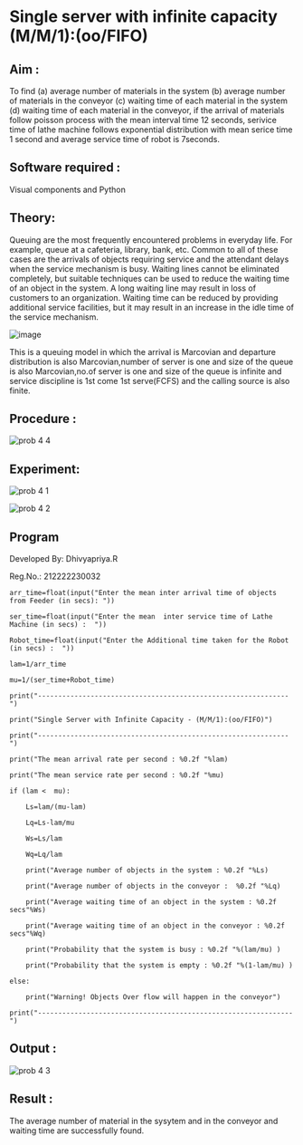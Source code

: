 # Single server with infinite capacity (M/M/1):(oo/FIFO)

## Aim :

To find (a) average number of materials in the system (b) average number of materials in the conveyor (c) waiting time of each material in the system (d) waiting time of each material in the conveyor, if the arrival  of materials follow poisson process with the mean interval time 12 seconds, serivice time of lathe machine follows exponential distribution with mean serice time 1 second and average service time of robot is 7seconds.

## Software required :

Visual components and Python

## Theory:

Queuing are the most frequently encountered problems in everyday life. For example, queue at a cafeteria, library, bank, etc. Common to all of these cases are the arrivals of objects requiring service and the attendant delays when the service mechanism is busy. Waiting lines cannot be eliminated completely, but suitable techniques can be used to reduce the waiting time of an object in the system. A long waiting line may result in loss of customers to an organization. Waiting time can be reduced by providing additional service facilities, but it may result in an increase in the idle time of the service mechanism.

![image](1.png)

This is a queuing model in which the arrival is Marcovian and departure distribution is also Marcovian,number of server is one and size of the queue is also Marcovian,no.of server is one and size of the queue is infinite and service discipline is 1st come 1st serve(FCFS) and the calling source is also finite.

## Procedure :

![prob 4 4](https://github.com/dhivyapriyar/Single-server-infinite-capacity---Markov-Model/assets/119477552/6a18db0d-923a-4131-a0dd-dc1e93febdcd)



## Experiment:

![prob 4 1](https://github.com/dhivyapriyar/Single-server-infinite-capacity---Markov-Model/assets/119477552/a25bfc6d-8b48-48d6-bfef-4f5bd1b0d0e1)

![prob 4 2](https://github.com/dhivyapriyar/Single-server-infinite-capacity---Markov-Model/assets/119477552/1142d53e-3b9e-4a98-8c03-0c9ed1930de7)

 
## Program

Developed By: Dhivyapriya.R

Reg.No.: 212222230032

```
arr_time=float(input("Enter the mean inter arrival time of objects from Feeder (in secs): "))

ser_time=float(input("Enter the mean  inter service time of Lathe Machine (in secs) :  "))

Robot_time=float(input("Enter the Additional time taken for the Robot (in secs) :  "))

lam=1/arr_time

mu=1/(ser_time+Robot_time)

print("--------------------------------------------------------------")

print("Single Server with Infinite Capacity - (M/M/1):(oo/FIFO)")

print("--------------------------------------------------------------")

print("The mean arrival rate per second : %0.2f "%lam)

print("The mean service rate per second : %0.2f "%mu)

if (lam <  mu):

    Ls=lam/(mu-lam)

    Lq=Ls-lam/mu

    Ws=Ls/lam

    Wq=Lq/lam

    print("Average number of objects in the system : %0.2f "%Ls)

    print("Average number of objects in the conveyor :  %0.2f "%Lq)

    print("Average waiting time of an object in the system : %0.2f secs"%Ws)

    print("Average waiting time of an object in the conveyor : %0.2f secs"%Wq)

    print("Probability that the system is busy : %0.2f "%(lam/mu) )

    print("Probability that the system is empty : %0.2f "%(1-lam/mu) )

else:

    print("Warning! Objects Over flow will happen in the conveyor")

print("---------------------------------------------------------------")

```

## Output :

![prob 4 3](https://github.com/dhivyapriyar/Single-server-infinite-capacity---Markov-Model/assets/119477552/96103148-08e7-468c-ba3d-2ee5152b9b75)

## Result :

The average number of material in the sysytem and in the conveyor and waiting time are successfully found.


